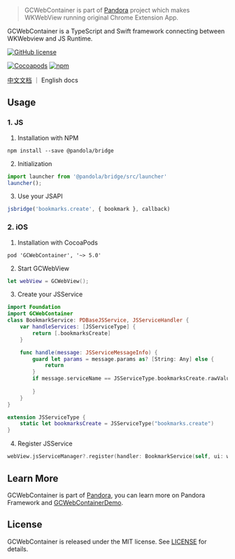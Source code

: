 > GCWebContainer is part of [Pandora](https://github.com/chanjh/Pandora) project which makes WKWebView running original Chrome Extension App. 

GCWebContainer is a TypeScript and Swift framework connecting between WKWebview and JS Runtime.

[![GitHub license](https://img.shields.io/github/license/chanjh/GCWebContainer)](https://github.com/chanjh/GCWebContainer)

[![Cocoapods](
https://img.shields.io/badge/cocoapods-supported-4BC51D.svg)](https://github.com/chanjh/GCWebContainer/iOS)
[![npm](
https://img.shields.io/badge/npm-supported-4BC51D.svg)](https://github.com/chanjh/GCWebContainer/web)

[中文文档](https://github.com/chanjh/GCWebContainer/README.md) ｜ English docs

## Usage

### 1. JS
1. Installation with NPM
```
npm install --save @pandola/bridge
```

2. Initialization
``` JavaScript
import launcher from '@pandola/bridge/src/launcher'
launcher();
```

3. Use your JSAPI
``` JavaScript
jsbridge('bookmarks.create', { bookmark }, callback)
```

### 2. iOS

1. Installation with CocoaPods

```
pod 'GCWebContainer', '~> 5.0'
```

2. Start GCWebView
``` Swift
let webView = GCWebView();
```

3. Create your JSService
``` Swift
import Foundation
import GCWebContainer
class BookmarkService: PDBaseJSService, JSServiceHandler {
    var handleServices: [JSServiceType] {
        return [.bookmarksCreate]
    }

    func handle(message: JSServiceMessageInfo) {
        guard let params = message.params as? [String: Any] else {
            return
        }
        if message.serviceName == JSServiceType.bookmarksCreate.rawValue {
            
        }
    }
}

extension JSServiceType {
    static let bookmarksCreate = JSServiceType("bookmarks.create")
}
```

4. Register JSService
``` Swift
webView.jsServiceManager?.register(handler: BookmarkService(self, ui: webView.ui, model: webView.model))
```

## Learn More
GCWebContainer is part of [Pandora](https://github.com/chanjh/Pandora), you can learn more on Pandora Framework and [GCWebContainerDemo](https://github.com/chanjh/GCWebContainerDemo).


## License
GCWebContainer is released under the MIT license. See [LICENSE](https://github.com/chanjh/GCWebContainer/LICENSE) for details.